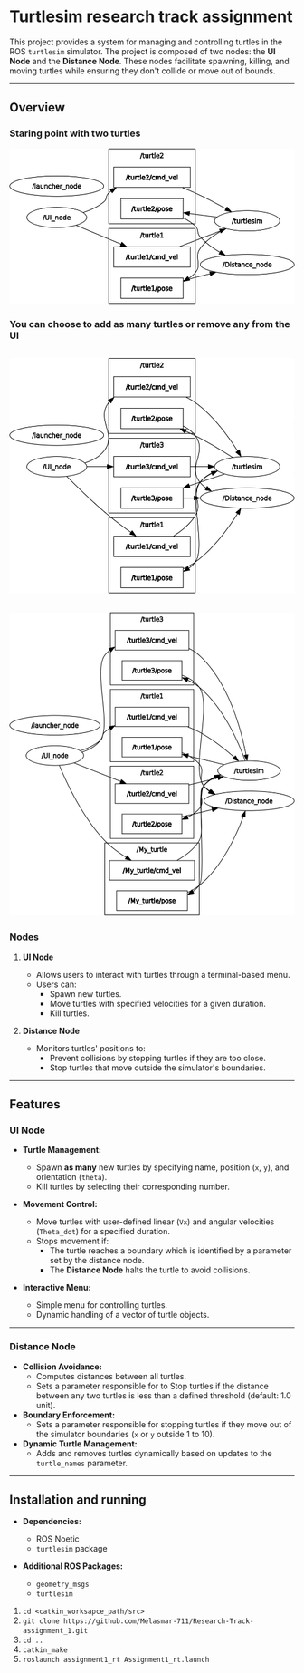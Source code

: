 # **Turtlesim research track assignment**

This project provides a system for managing and controlling turtles in the ROS `turtlesim` simulator. The project is composed of two nodes: the **UI Node** and the **Distance Node**. These nodes facilitate spawning, killing, and moving turtles while ensuring they don't collide or move out of bounds.

---

## **Overview**

### **Staring point with two turtles** 
![rqt_graph](rosgraph.png)

### **You can choose to add as many turtles or remove any from the UI**
![rqt_graph](graph2.png)
---
![rqt_graph](graph3.png)
---
### **Nodes**
1. **UI Node**
   - Allows users to interact with turtles through a terminal-based menu.
   - Users can:
     - Spawn new turtles.
     - Move turtles with specified velocities for a given duration.
     - Kill turtles.

2. **Distance Node**
   - Monitors turtles' positions to:
     - Prevent collisions by stopping turtles if they are too close.
     - Stop turtles that move outside the simulator's boundaries.

---

## **Features**

### **UI Node**
- **Turtle Management:**
  - Spawn **as many** new turtles by specifying name, position (`x`, `y`), and orientation (`theta`).
  - Kill turtles by selecting their corresponding number.
  
- **Movement Control:**
  - Move turtles with user-defined linear (`Vx`) and angular velocities (`Theta_dot`) for a specified duration.
  - Stops movement if:
    - The turtle reaches a boundary which is identified by a parameter set by the distance node.
    - The **Distance Node** halts the turtle to avoid collisions.
    
    
- **Interactive Menu:**
  - Simple menu for controlling turtles.
  - Dynamic handling of a vector of turtle objects.

---

### **Distance Node**
- **Collision Avoidance:**
  - Computes distances between all turtles.
  - Sets a parameter responsible for to Stop turtles if the distance between any two turtles is less than a defined threshold (default: 1.0 unit).
- **Boundary Enforcement:**
  - Sets a parameter responsible for stopping turtles if they move out of the simulator boundaries (`x` or `y` outside 1 to 10).
- **Dynamic Turtle Management:**
  - Adds and removes turtles dynamically based on updates to the `turtle_names` parameter.

---

## **Installation and running**
- **Dependencies:**
  - ROS Noetic
  - `turtlesim` package

- **Additional ROS Packages:**
  - `geometry_msgs`
  - `turtlesim`
  
1. `cd <catkin_worksapce_path/src>`
2. `git clone https://github.com/Melasmar-711/Research-Track-assignment_1.git`
3. `cd ..`
4. `catkin_make`
5. `roslaunch assignment1_rt Assignment1_rt.launch`






